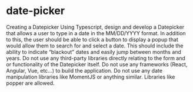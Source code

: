 # date-picker

Creating a Datepicker
Using Typescript, design and develop a Datepicker that allows a user to type in a date in the MM/DD/YYYY format. In addition to this, the user should be able to click a button to display a popup that would allow them to search for and select a date. This should include the ability to indicate “blackout” dates and easily jump between months and years.
Do not use any third-party libraries directly relating to the form and or functionality of the Datepicker itself. Do not use any frameworks (React, Angular, Vue, etc…) to build the application. Do not use any date manipulation libraries like MomentJS or anything similar. Libraries like popper are allowed.
